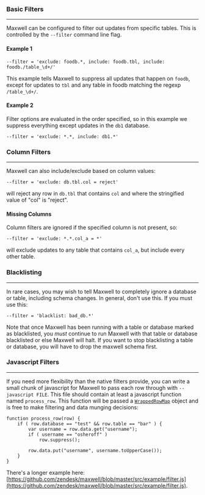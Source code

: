 ### Basic Filters
***

Maxwell can be configured to filter out updates from specific tables.  This is controlled
by the `--filter` command line flag.

#### Example 1

```
--filter = 'exclude: foodb.*, include: foodb.tbl, include: foodb./table_\d+/'
```

This example tells Maxwell to suppress all updates that happen on `foodb`, except for updates
to `tbl` and any table in foodb matching the regexp `/table_\d+/`.
#### Example 2

Filter options are evaluated in the order specified, so in this example we
suppress everything except updates in the `db1` database.

```
--filter = 'exclude: *.*, include: db1.*'
```


### Column Filters
***
Maxwell can also include/exclude based on column values:

```
--filter = 'exclude: db.tbl.col = reject'
```

will reject any row in `db.tbl` that contains `col` and where the stringified value of "col" is "reject".

#### Missing Columns
Column filters are ignored if the specified column is not present, so:

```
--filter = 'exclude: *.*.col_a = *'
```

will exclude updates to any table that contains `col_a`, but include every other table.


### Blacklisting
***
In rare cases, you may wish to tell Maxwell to completely ignore a database or
table, including schema changes.  In general, don't use this.  If you must use this:

```
--filter = 'blacklist: bad_db.*'
```

Note that once Maxwell has been running with a table or database marked as
blacklisted, you *must* continue to run Maxwell with that table or database
blacklisted or else Maxwell will halt. If you want to stop
blacklisting a table or database, you will have to drop the maxwell schema first.


### Javascript Filters
***
If you need more flexibility than the native filters provide, you can write a small chunk of
javascript for Maxwell to pass each row through with `--javascript FILE`.  This file should contain
at least a javascript function named `process_row`.  This function will be passed a [`WrappedRowMap`]()
object and is free to make filtering and data munging decisions:

```
function process_row(row) {
	if ( row.database == "test" && row.table == "bar" ) {
		var username = row.data.get("username");
		if ( username == "osheroff" )
			row.suppress();

		row.data.put("username", username.toUpperCase());
	}
}
```

There's a longer example here: [https://github.com/zendesk/maxwell/blob/master/src/example/filter.js](https://github.com/zendesk/maxwell/blob/master/src/example/filter.js).


